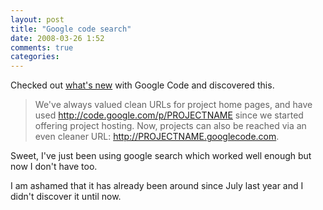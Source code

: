 ```yaml
---
layout: post
title: "Google code search"
date: 2008-03-26 1:52
comments: true
categories: 
---
```


<p>Checked out <a href="http://code.google.com/p/support/wiki/WhatsNew">what's new</a> with Google Code and discovered this.</p>

<blockquote>
  <p>We've always valued clean URLs for project home pages, and have used <a href="http://code.google.com/p/PROJECTNAME">http://code.google.com/p/PROJECTNAME</a> since we started offering project hosting. Now, projects can also be reached via an even cleaner URL: <a href="http://PROJECTNAME.googlecode.com">http://PROJECTNAME.googlecode.com</a>.</p>
</blockquote>

<p>Sweet, I've just been using google search which worked well enough but now I don't have too.</p>

<p>I am ashamed that it has already been around since July last year and I didn't discover it until now.</p>
